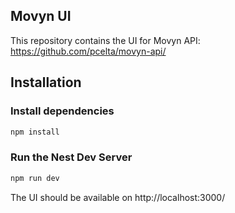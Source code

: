 ## Movyn UI
This repository contains the UI for Movyn API: https://github.com/pcelta/movyn-api/

## Installation

### Install dependencies
```sh
npm install
```

### Run the Nest Dev Server
```sh
npm run dev
```

The UI should be available on http://localhost:3000/
